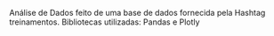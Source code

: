 Análise de Dados feito de uma base de dados fornecida pela Hashtag treinamentos. 
Bibliotecas utilizadas: Pandas e Plotly
